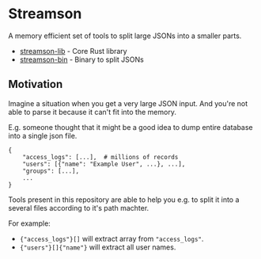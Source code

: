# Streamson

A memory efficient set of tools to split large JSONs into a smaller parts.

* [streamson-lib](streamson-lib/README.md) - Core Rust library
* [streamson-bin](streamson-bin/README.md) - Binary to split JSONs

## Motivation
Imagine a situation when you get a very large JSON input.
And you're not able to parse it because it can't fit into the memory.

E.g. someone thought that it might be a good idea to dump entire database into
a single json file.

```
{
	"access_logs": [...],  # millions of records
	"users": [{"name": "Example User", ...}, ...],
	"groups": [...],
	...
}
```

Tools present in this repository are able to help you e.g.
to split it into a several files according to it's path machter.

For example:
* `{"access_logs"}[]` will extract array from `"access_logs"`.
* `{"users"}[]{"name"}` will extract all user names.
